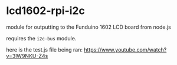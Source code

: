 # lcd1602-rpi-i2c

module for outputting to the Funduino 1602 LCD board from node.js  

requires the `i2c-bus` module.  

here is the test.js file being ran: https://www.youtube.com/watch?v=3lW9NKU-Z4s
